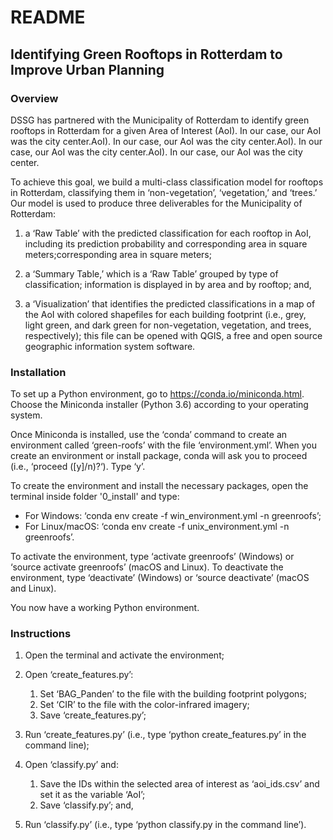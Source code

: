 # README

## Identifying Green Rooftops in Rotterdam to Improve Urban Planning

### Overview

DSSG has partnered with the Municipality of Rotterdam to identify green rooftops in Rotterdam for a given Area of Interest (AoI). In our case, our AoI was the city center.AoI). In our case, our AoI was the city center.AoI). In our case, our AoI was the city center.AoI). In our case, our AoI was the city center.

To achieve this goal, we build a multi-class classification model for rooftops in Rotterdam, classifying them in ‘non-vegetation’, ‘vegetation,’ and ‘trees.’ Our model is used to produce three deliverables for the Municipality of Rotterdam:

1. a ‘Raw Table’ with the predicted classification for each rooftop in AoI, including its prediction probability and corresponding area in square meters;corresponding area in square meters;

2. a ‘Summary Table,’ which is a ‘Raw Table’ grouped by type of classification; information is displayed in by area and by rooftop; and,

3. a ‘Visualization’ that identifies the predicted classifications in a map of the AoI with colored shapefiles for each building footprint (i.e., grey, light green, and dark green for non-vegetation, vegetation, and trees, respectively); this file can be opened with QGIS, a free and open source geographic information system software.

### Installation

To set up a Python environment, go to https://conda.io/miniconda.html. Choose the Miniconda installer (Python 3.6) according to your operating system.

Once Miniconda is installed, use the ‘conda’ command to create an environment called ‘green-roofs’ with the file ‘environment.yml’.  When you create an environment or install package, conda will ask you to proceed (i.e., ‘proceed ([y]/n)?‘). Type ‘y’.

To create the environment and install the necessary packages, open the terminal inside folder '0_install' and type:
- For Windows: ‘conda env create -f win_environment.yml -n greenroofs’;
- For Linux/macOS: ‘conda env create -f unix_environment.yml -n greenroofs’.

To activate the environment, type ‘activate greenroofs’ (Windows) or ‘source activate greenroofs’ (macOS and Linux). To deactivate the environment, type ‘deactivate’ (Windows) or ‘source deactivate’ (macOS and Linux).

You now have a working Python environment.

### Instructions

1. Open the terminal and activate the environment;

2. Open ‘create_features.py’:
    
    1. Set ‘BAG_Panden’ to the file with the building footprint polygons;
    2. Set ‘CIR’ to the file with the color-infrared imagery;
    3. Save ‘create_features.py’;

3. Run ‘create_features.py’ (i.e., type ‘python create_features.py’ in the command line);

4. Open ‘classify.py’ and:

    1. Save the IDs within the selected area of interest as ‘aoi_ids.csv’ and set it as the variable ‘AoI’;
    2. Save ‘classify.py’; and,

5. Run ‘classify.py’ (i.e., type ‘python classify.py in the command line’).
